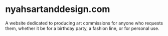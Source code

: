 # nyahsartanddesign.com
A website dedicated to producing art commissions for anyone who requests them, whether it be for a birthday party, a fashion line, or for personal use.
